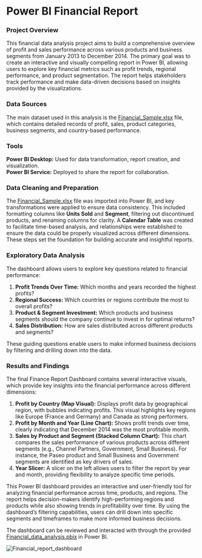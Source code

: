 # Power BI Financial Report

### Project Overview
This financial data analysis project aims to build a comprehensive overview of profit and sales performance across various products and business segments from January 2013 to December 2014. The primary goal was to create an interactive and visually compelling report in Power BI, allowing users to explore key financial metrics such as profit trends, regional performance, and product segmentation. The report helps stakeholders track performance and make data-driven decisions based on insights provided by the visualizations.

### Data Sources
The main dataset used in this analysis is the [Financial_Sample.xlsx](./Financial_Sample.xlsx) file, which contains detailed records of profit, sales, product categories, business segments, and country-based performance.

### Tools
**Power BI Desktop:** Used for data transformation, report creation, and visualization. <br />
**Power BI Service:** Deployed to share the report for collaboration.

### Data Cleaning and Preparation
The [Financial_Sample.xlsx](./Financial_Sample.xlsx) file was imported into Power BI, and key transformations were applied to ensure data consistency. This included formatting columns like **Units Sold** and **Segment**, filtering out discontinued products, and renaming columns for clarity. A **Calendar Table** was created to facilitate time-based analysis, and relationships were established to ensure the data could be properly visualized across different dimensions. These steps set the foundation for building accurate and insightful reports.

### Exploratory Data Analysis
The dashboard allows users to explore key questions related to financial performance:

1) **Profit Trends Over Time:** Which months and years recorded the highest profits?<br />
2) **Regional Success:** Which countries or regions contribute the most to overall profits?<br />
3) **Product & Segment Investment:** Which products and business segments should the company continue to invest in for optimal returns?<br />
4) **Sales Distribution:** How are sales distributed across different products and segments?<br />

These guiding questions enable users to make informed business decisions by filtering and drilling down into the data.

### Results and Findings
The final Finance Report Dashboard contains several interactive visuals, which provide key insights into the financial performance across different dimensions:

1) **Profit by Country (Map Visual):** Displays profit data by geographical region, with bubbles indicating profits. This visual highlights key regions like Europe (France and Germany) and Canada as strong performers.
2) **Profit by Month and Year (Line Chart):** Shows profit trends over time, clearly indicating that December 2014 was the most profitable month.
3) **Sales by Product and Segment (Stacked Column Chart):** This chart compares the sales performance of various products across different segments (e.g., Channel Partners, Government, Small Business). For instance, the Paseo product and Small Business and Government segments are identified as key drivers of sales.
4) **Year Slicer:** A slicer on the left allows users to filter the report by year and month, providing flexibility to analyze specific time periods.

This Power BI dashboard provides an interactive and user-friendly tool for analyzing financial performance across time, products, and regions. The report helps decision-makers identify high-performing regions and products while also showing trends in profitability over time. By using the dashboard’s filtering capabilities, users can drill down into specific segments and timeframes to make more informed business decisions.

The dashboard can be reviewed and interacted with through the provided [Financial_data_analysis.pbix](./Financial_data_analysis.pbix) in Power BI.

![Financial_report_dashboard](https://github.com/user-attachments/assets/6e9dd052-c90a-416c-874b-e13e3f3b3d2f)

